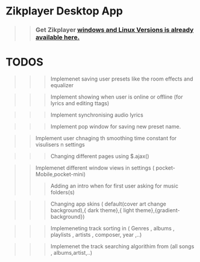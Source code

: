 # Zikplayer Desktop App
>>### Get Zikplayer [windows and Linux Versions is already available here.](https://official-zikplayer-site.herokuapp.com)

# TODOS
>>>   Implemenet saving user presets like  the room effects and equalizer

>>> Implement showing when user is online or offline (for lyrics and editing ttags)
    
>>> Implement synchronising audio lyrics
    
>>>  Implement pop window for saving new preset name.
    
>>  Implement user chnaging th smoothing time constant for visulisers n settings
     
>>> Changing different pages using $.ajax()
    
>>  Implemenet different window views in settings ( pocket-Mobile,pocket-mini)
>>> Adding an intro when for first user asking for music folders(s)

>>>  Changing app skins ( default(cover art change background),{ dark theme},{ light theme},{gradient-background})

>>> Implemeneting track sorting in ( Genres , albums , playlists , artists , composer, year ,..)

>>> Implemenet the track searching algorithim from (all songs , albums,artist,..)